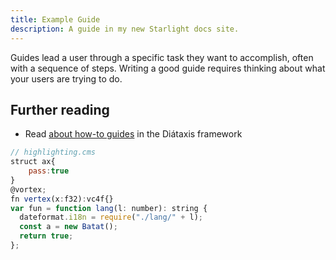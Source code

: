 ```yaml
---
title: Example Guide
description: A guide in my new Starlight docs site.
---
```


Guides lead a user through a specific task they want to accomplish, often with a sequence of steps.
Writing a good guide requires thinking about what your users are trying to do.

## Further reading

- Read [about how-to guides](https://diataxis.fr/how-to-guides/) in the Diátaxis framework

```js title="hi.wgsl"
// highlighting.cms
struct ax{
    pass:true
}
@vortex;
fn vertex(x:f32):vc4f{}
var fun = function lang(l: number): string {
  dateformat.i18n = require("./lang/" + l);
  const a = new Batat();
  return true;
};
```
